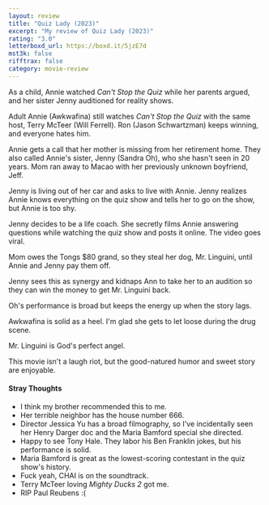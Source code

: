 ```yaml
---
layout: review
title: "Quiz Lady (2023)"
excerpt: "My review of Quiz Lady (2023)"
rating: "3.0"
letterboxd_url: https://boxd.it/5jzE7d
mst3k: false
rifftrax: false
category: movie-review
---
```


As a child, Annie watched <i>Can't Stop the Quiz</i> while her parents argued, and her sister Jenny auditioned for reality shows.

Adult Annie (Awkwafina) still watches <i>Can't Stop the Quiz</i> with the same host, Terry McTeer (Will Ferrell). Ron (Jason Schwartzman) keeps winning, and everyone hates him.

Annie gets a call that her mother is missing from her retirement home. They also called Annie's sister, Jenny (Sandra Oh), who she hasn't seen in 20 years. Mom ran away to Macao with her previously unknown boyfriend, Jeff.

Jenny is living out of her car and asks to live with Annie. Jenny realizes Annie knows everything on the quiz show and tells her to go on the show, but Annie is too shy.

Jenny decides to be a life coach. She secretly films Annie answering questions while watching the quiz show and posts it online. The video goes viral.

Mom owes the Tongs $80 grand, so they steal her dog, Mr. Linguini, until Annie and Jenny pay them off.

Jenny sees this as synergy and kidnaps Ann to take her to an audition so they can win the money to get Mr. Linguini back.

Oh's performance is broad but keeps the energy up when the story lags.

Awkwafina is solid as a heel. I'm glad she gets to let loose during the drug scene.

Mr. Linguini is God's perfect angel.

This movie isn't a laugh riot, but the good-natured humor and sweet story are enjoyable.

#### Stray Thoughts

- I think my brother recommended this to me.
- Her terrible neighbor has the house number 666.
- Director Jessica Yu has a broad filmography, so I've incidentally seen her Henry Darger doc and the Maria Bamford special she directed.
- Happy to see Tony Hale. They labor his Ben Franklin jokes, but his performance is solid.
- Maria Bamford is great as the lowest-scoring contestant in the quiz show's history.
- Fuck yeah, CHAI is on the soundtrack.
- Terry McTeer loving <i>Mighty Ducks 2</i> got me.
- RIP Paul Reubens :(
